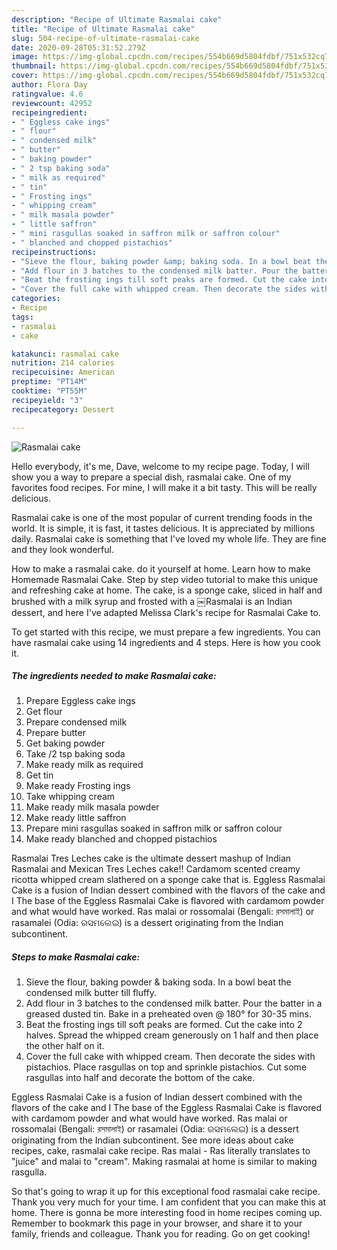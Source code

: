 ```yaml
---
description: "Recipe of Ultimate Rasmalai cake"
title: "Recipe of Ultimate Rasmalai cake"
slug: 504-recipe-of-ultimate-rasmalai-cake
date: 2020-09-28T05:31:52.279Z
image: https://img-global.cpcdn.com/recipes/554b669d5804fdbf/751x532cq70/rasmalai-cake-recipe-main-photo.jpg
thumbnail: https://img-global.cpcdn.com/recipes/554b669d5804fdbf/751x532cq70/rasmalai-cake-recipe-main-photo.jpg
cover: https://img-global.cpcdn.com/recipes/554b669d5804fdbf/751x532cq70/rasmalai-cake-recipe-main-photo.jpg
author: Flora Day
ratingvalue: 4.6
reviewcount: 42952
recipeingredient:
- " Eggless cake ings"
- " flour"
- " condensed milk"
- " butter"
- " baking powder"
- " 2 tsp baking soda"
- " milk as required"
- " tin"
- " Frosting ings"
- " whipping cream"
- " milk masala powder"
- " little saffron"
- " mini rasgullas soaked in saffron milk or saffron colour"
- " blanched and chopped pistachios"
recipeinstructions:
- "Sieve the flour, baking powder &amp; baking soda. In a bowl beat the condensed milk butter till fluffy."
- "Add flour in 3 batches to the condensed milk batter. Pour the batter in a greased dusted tin. Bake in a preheated oven @ 180° for 30-35 mins."
- "Beat the frosting ings till soft peaks are formed. Cut the cake into 2 halves. Spread the whipped cream generously on 1 half and then place the other half on it."
- "Cover the full cake with whipped cream. Then decorate the sides with pistachios. Place rasgullas on top and sprinkle pistachios. Cut some rasgullas into half and decorate the bottom of the cake."
categories:
- Recipe
tags:
- rasmalai
- cake

katakunci: rasmalai cake 
nutrition: 214 calories
recipecuisine: American
preptime: "PT14M"
cooktime: "PT55M"
recipeyield: "3"
recipecategory: Dessert

---
```



![Rasmalai cake](https://img-global.cpcdn.com/recipes/554b669d5804fdbf/751x532cq70/rasmalai-cake-recipe-main-photo.jpg)

Hello everybody, it's me, Dave, welcome to my recipe page. Today, I will show you a way to prepare a special dish, rasmalai cake. One of my favorites food recipes. For mine, I will make it a bit tasty. This will be really delicious.

Rasmalai cake is one of the most popular of current trending foods in the world. It is simple, it is fast, it tastes delicious. It is appreciated by millions daily. Rasmalai cake is something that I've loved my whole life. They are fine and they look wonderful.

How to make a rasmalai cake. do it yourself at home. Learn how to make Homemade Rasmalai Cake. Step by step video tutorial to make this unique and refreshing cake at home. The cake, is a sponge cake, sliced in half and brushed with a milk syrup and frosted with a ￼Rasmalai is an Indian dessert, and here I&#39;ve adapted Melissa Clark&#39;s recipe for Rasmalai Cake to.


To get started with this recipe, we must prepare a few ingredients. You can have rasmalai cake using 14 ingredients and 4 steps. Here is how you cook it.

<!--inarticleads1-->

##### The ingredients needed to make Rasmalai cake:

1. Prepare  Eggless cake ings
1. Get  flour
1. Prepare  condensed milk
1. Prepare  butter
1. Get  baking powder
1. Take  /2 tsp baking soda
1. Make ready  milk as required
1. Get  tin
1. Make ready  Frosting ings
1. Take  whipping cream
1. Make ready  milk masala powder
1. Make ready  little saffron
1. Prepare  mini rasgullas soaked in saffron milk or saffron colour
1. Make ready  blanched and chopped pistachios


Rasmalai Tres Leches cake is the ultimate dessert mashup of Indian Rasmalai and Mexican Tres Leches cake!! Cardamom scented creamy ricotta whipped cream slathered on a sponge cake that is. Eggless Rasmalai Cake is a fusion of Indian dessert combined with the flavors of the cake and I The base of the Eggless Rasmalai Cake is flavored with cardamom powder and what would have worked. Ras malai or rossomalai (Bengali: রসমালাই) or rasamalei (Odia: ରସମଲେଇ) is a dessert originating from the Indian subcontinent. 

<!--inarticleads2-->

##### Steps to make Rasmalai cake:

1. Sieve the flour, baking powder &amp; baking soda. In a bowl beat the condensed milk butter till fluffy.
1. Add flour in 3 batches to the condensed milk batter. Pour the batter in a greased dusted tin. Bake in a preheated oven @ 180° for 30-35 mins.
1. Beat the frosting ings till soft peaks are formed. Cut the cake into 2 halves. Spread the whipped cream generously on 1 half and then place the other half on it.
1. Cover the full cake with whipped cream. Then decorate the sides with pistachios. Place rasgullas on top and sprinkle pistachios. Cut some rasgullas into half and decorate the bottom of the cake.


Eggless Rasmalai Cake is a fusion of Indian dessert combined with the flavors of the cake and I The base of the Eggless Rasmalai Cake is flavored with cardamom powder and what would have worked. Ras malai or rossomalai (Bengali: রসমালাই) or rasamalei (Odia: ରସମଲେଇ) is a dessert originating from the Indian subcontinent. See more ideas about cake recipes, cake, rasmalai cake recipe. Ras malai - Ras literally translates to &#34;juice&#34; and malai to &#34;cream&#34;. Making rasmalai at home is similar to making rasgulla. 

So that's going to wrap it up for this exceptional food rasmalai cake recipe. Thank you very much for your time. I am confident that you can make this at home. There is gonna be more interesting food in home recipes coming up. Remember to bookmark this page in your browser, and share it to your family, friends and colleague. Thank you for reading. Go on get cooking!
